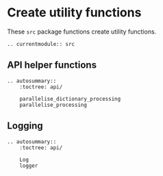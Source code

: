 # Create utility functions

These `src` package functions create utility functions.

<!-- Functions should be referenced in the `src.__init__.py` -->
```{eval-rst}
.. currentmodule:: src
```

## API helper functions

```{eval-rst}
.. autosummary::
    :toctree: api/

    parallelise_dictionary_processing
    parallelise_processing

```

## Logging

```{eval-rst}
.. autosummary::
    :toctree: api/

    Log
    logger

```

